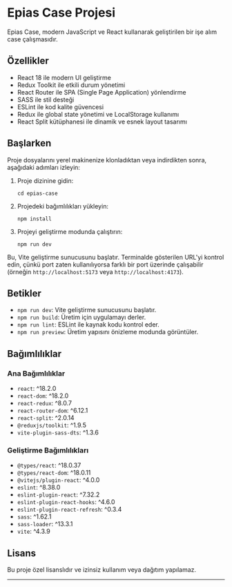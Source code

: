 ﻿# Epias Case Projesi

Epias Case, modern JavaScript ve React kullanarak geliştirilen bir işe alım case çalışmasıdır.

## Özellikler

- React 18 ile modern UI geliştirme
- Redux Toolkit ile etkili durum yönetimi
- React Router ile SPA (Single Page Application) yönlendirme
- SASS ile stil desteği
- ESLint ile kod kalite güvencesi
- Redux ile global state yönetimi ve LocalStorage kullanımı
- React Split kütüphanesi ile dinamik ve esnek layout tasarımı

## Başlarken

Proje dosyalarını yerel makinenize klonladıktan veya indirdikten sonra, aşağıdaki adımları izleyin:

1. Proje dizinine gidin:

   ```shell
   cd epias-case
   ```

2. Projedeki bağımlılıkları yükleyin:

   ```shell
   npm install
   ```

3. Projeyi geliştirme modunda çalıştırın:
   ```shell
   npm run dev
   ```

Bu, Vite geliştirme sunucusunu başlatır. Terminalde gösterilen URL'yi kontrol edin, çünkü port zaten kullanılıyorsa farklı bir port üzerinde çalışabilir (örneğin `http://localhost:5173` veya `http://localhost:4173`).

## Betikler

- `npm run dev`: Vite geliştirme sunucusunu başlatır.
- `npm run build`: Üretim için uygulamayı derler.
- `npm run lint`: ESLint ile kaynak kodu kontrol eder.
- `npm run preview`: Üretim yapısını önizleme modunda görüntüler.

## Bağımlılıklar

### Ana Bağımlılıklar

- `react`: ^18.2.0
- `react-dom`: ^18.2.0
- `react-redux`: ^8.0.7
- `react-router-dom`: ^6.12.1
- `react-split`: ^2.0.14
- `@reduxjs/toolkit`: ^1.9.5
- `vite-plugin-sass-dts`: ^1.3.6

### Geliştirme Bağımlılıkları

- `@types/react`: ^18.0.37
- `@types/react-dom`: ^18.0.11
- `@vitejs/plugin-react`: ^4.0.0
- `eslint`: ^8.38.0
- `eslint-plugin-react`: ^7.32.2
- `eslint-plugin-react-hooks`: ^4.6.0
- `eslint-plugin-react-refresh`: ^0.3.4
- `sass`: ^1.62.1
- `sass-loader`: ^13.3.1
- `vite`: ^4.3.9

## Lisans

Bu proje özel lisanslıdır ve izinsiz kullanım veya dağıtım yapılamaz.

---
